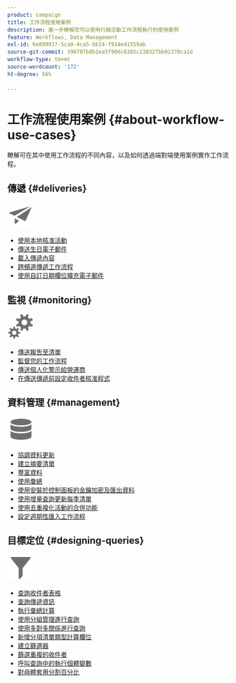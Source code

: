 ```yaml
---
product: campaign
title: 工作流程使用案例
description: 進一步瞭解您可以使用行銷活動工作流程執行的使用案例
feature: Workflows, Data Management
exl-id: 6e899937-5ca0-4ca5-bb14-f914e41559ab
source-git-commit: 190707b8b1ea5f90dc6385c13832fbb01378ca1d
workflow-type: tm+mt
source-wordcount: '172'
ht-degree: 56%

---
```


# 工作流程使用案例 {#about-workflow-use-cases}

瞭解可在其中使用工作流程的不同內容，以及如何透過端對端使用案例實作工作流程。

## 傳遞 {#deliveries}

<img src="assets/do-not-localize/icon_send.svg" width="60px">

* [使用本地核准活動](local-approval-activity.md)
* [傳送生日電子郵件](send-a-birthday-email.md)
* [載入傳遞內容](load-delivery-content.md)
* [跨頻道傳遞工作流程](cross-channel-delivery-workflow.md)
* [使用自訂日期欄位擴充電子郵件](email-enrichment-with-custom-date-fields.md)

## 監視 {#monitoring}

<img src="assets/do-not-localize/icon_monitoring.svg" width="60px">

* [傳送報吿至清單](send-a-report-to-a-list.md)
* [監督您的工作流程](workflow-supervision.md)
* [傳送個人化警示給營運商](send-alerts-to-operators.md)
* [在傳送傳遞前設定收件者核准程式](local-approval-activity.md)

## 資料管理 {#management}

<img src="assets/do-not-localize/icon_manage.svg" width="60px">

* [協調資料更新](coordinate-data-updates.md)
* [建立摘要清單](create-a-summary-list.md)
* [豐富資料](enrich-data.md)
* [使用彙總](using-aggregates.md)
* [使用安裝於控制面板的金鑰加密及匯出資料](use-workflow-data.md#use-case-gpg-encrypt)
* [使用增量查詢更新每季清單](quarterly-list-update.md)
* [使用去重複化活動的合併功能](deduplication-merge.md)
* [設定週期性匯入工作流程](recurring-import-workflow.md)

## 目標定位 {#designing-queries}

<img src="assets/do-not-localize/icon_filter.svg" width="60px">

* [查詢收件者表格](querying-recipient-table.md)
* [查詢傳遞資訊](query-delivery-info.md)
* [執行彙總計算](compute-aggregates.md)
* [使用分組管理進行查詢](query-grouping-management.md)
* [使用多對多關係進行查詢](query-many-to-many-relationship.md)
* [新增分項清單類型計算欄位](adding-enumeration-type-calculated-field.md)
* [建立篩選器](create-a-filter.md)
* [篩選重複的收件者](filter-duplicated-recipients.md)
* [呼叫查詢中的執行個體變數](javascript-scripts-and-templates.md#calling-an-instance-variable-in-a-query)
* [對母體套用分割百分比](javascript-scripts-and-templates.md#example)
